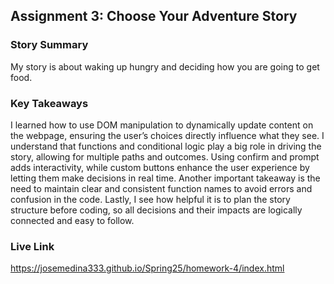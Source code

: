 ## Assignment 3: Choose Your Adventure Story

### Story Summary

My story is about waking up hungry and deciding how you are going to get food.

### Key Takeaways

I learned how to use DOM manipulation to dynamically update content on the webpage, ensuring the user’s choices directly influence what they see. I understand that functions and conditional logic play a big role in driving the story, allowing for multiple paths and outcomes. Using confirm and prompt adds interactivity, while custom buttons enhance the user experience by letting them make decisions in real time. Another important takeaway is the need to maintain clear and consistent function names to avoid errors and confusion in the code. Lastly, I see how helpful it is to plan the story structure before coding, so all decisions and their impacts are logically connected and easy to follow.

### Live Link

https://josemedina333.github.io/Spring25/homework-4/index.html
